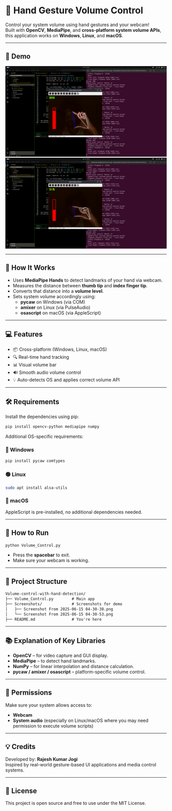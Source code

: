 # 🤖 Hand Gesture Volume Control

Control your system volume using hand gestures and your webcam!  
Built with **OpenCV**, **MediaPipe**, and **cross-platform system volume APIs**, this application works on **Windows**, **Linux**, and **macOS**.

---

## 📸 Demo

![Hand Volume Control - 85%](Screenshots/Screenshot%20From%202025-06-15%2004-30-38.png)  
![Hand Volume Control - 51%](Screenshots/Screenshot%20From%202025-06-15%2004-30-53.png)

---

## 🧠 How It Works

- Uses **MediaPipe Hands** to detect landmarks of your hand via webcam.
- Measures the distance between **thumb tip** and **index finger tip**.
- Converts that distance into a **volume level**.
- Sets system volume accordingly using:
  - **pycaw** on Windows (via COM)
  - **amixer** on Linux (via PulseAudio)
  - **osascript** on macOS (via AppleScript)

---

## 💻 Features

- 📦 Cross-platform (Windows, Linux, macOS)
- 🔍 Real-time hand tracking
- 📊 Visual volume bar
- 🔊 Smooth audio volume control
- 💡 Auto-detects OS and applies correct volume API

---

## 🛠️ Requirements

Install the dependencies using pip:

```bash
pip install opencv-python mediapipe numpy
```

Additional OS-specific requirements:

### 🔵 Windows
```bash
pip install pycaw comtypes
```

### 🟢 Linux
```bash
sudo apt install alsa-utils
```

### 🍎 macOS
AppleScript is pre-installed, no additional dependencies needed.

---

## 🏁 How to Run

```bash
python Volume_Control.py
```

- Press the **spacebar** to exit.
- Make sure your webcam is working.

---

## 🧩 Project Structure

```
Volume-control-with-hand-detection/
├── Volume_Control.py        # Main app
├── Screenshots/             # Screenshots for demo
│   ├── Screenshot From 2025-06-15 04-30-38.png
│   └── Screenshot From 2025-06-15 04-30-53.png
├── README.md                # You're here
```

---

## 📚 Explanation of Key Libraries

- **OpenCV** – for video capture and GUI display.
- **MediaPipe** – to detect hand landmarks.
- **NumPy** – for linear interpolation and distance calculation.
- **pycaw / amixer / osascript** – platform-specific volume control.

---

## 🔐 Permissions

Make sure your system allows access to:
- **Webcam**
- **System audio** (especially on Linux/macOS where you may need permission to execute volume scripts)

---

## 💡 Credits

Developed by: **Rajesh Kumar Jogi**  
Inspired by real-world gesture-based UI applications and media control systems.

---

## 📜 License

This project is open source and free to use under the MIT License.
